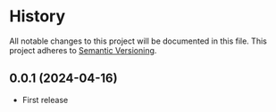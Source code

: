 # History

All notable changes to this project will be documented in this file. This project adheres to [Semantic Versioning](http://semver.org/).

## 0.0.1 (2024-04-16)

- First release
